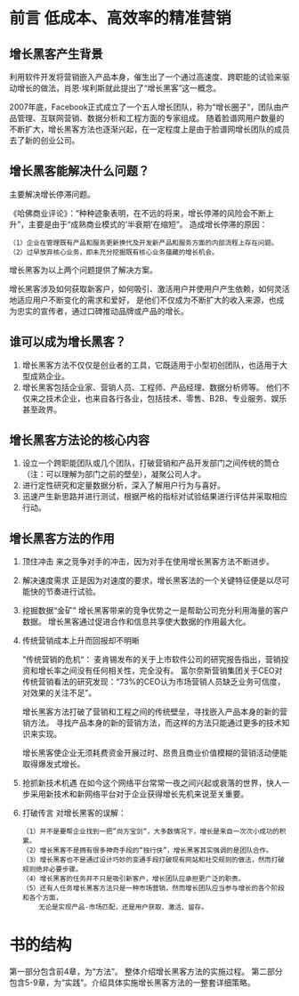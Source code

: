 # 前言 低成本、高效率的精准营销

## 增长黑客产生背景

利用软件开发将营销嵌入产品本身，催生出了一个通过高速度、跨职能的试验来驱动增长的做法，肖恩·埃利斯就此提出了“增长黑客”这一概念。

2007年底，Facebook正式成立了一个五人增长团队，称为“增长圈子“，团队由产品管理、互联网营销、数据分析和工程方面的专家组成。
随着脸谱网用户数量的不断扩大，增长黑客方法也逐渐兴起，在一定程度上是由于脸谱网增长团队的成员去了新的创业公司。

## 增长黑客能解决什么问题？

主要解决增长停滞问题。

《哈佛商业评论》：“种种迹象表明，在不远的将来，增长停滞的风险会不断上升”，主要是由于“成熟商业模式的‘半衰期’在缩短”。
造成增长停滞的原因：
```text
（1）企业在管理既有产品和服务更新换代及开发新产品和服务方面的内部流程上存在问题。
（2）过早放弃核心业务，即未充分挖掘既有核心业务蕴藏的增长机会。
```
增长黑客为以上两个问题提供了解决方案。

增长黑客涉及如何获取新客户，如何吸引、激活用户并使用户产生依赖，如何灵活地适应用户不断变化的需求和爱好，
是他们不仅成为不断扩大的收入来源，也成为忠实的宣传者，通过口碑推动品牌或产品的增长。

## 谁可以成为增长黑客？

1. 增长黑客方法不仅仅是创业者的工具，它既适用于小型初创团队，也适用于大型成熟企业。
2. 增长黑客包括企业家、营销人员、工程师、产品经理、数据分析师等。
   他们不仅来之技术企业，也来自各行各业，包括技术、零售、B2B、专业服务、娱乐甚至政界。

## 增长黑客方法论的核心内容

1. 设立一个跨职能团队或几个团队，打破营销和产品开发部门之间传统的筒仓（注：可以理解为部门之前的壁垒），凝聚公司人才。
2. 进行定性研究和定量数据分析，深入了解用户行为与喜好。
3. 迅速产生新思路并进行测试，根据严格的指标对试验结果进行评估并采取相应行动。

## 增长黑客方法的作用

1. 顶住冲击
   来之竞争对手的冲击，因为对手在使用增长黑客方法不断进步。

2. 解决速度需求
   正是因为对速度的要求，增长黑客法的一个关键特征便是以尽可能快的节奏进行试验。

3. 挖掘数据“金矿”
   增长黑客带来的竞争优势之一是帮助公司充分利用海量的客户数据。
   增长黑客通过促进合作和信息共享使大数据的作用最大化。

4. 传统营销成本上升而回报却不明晰

   ”传统营销的危机“：
   麦肯锡发布的关于上市软件公司的研究报告指出，营销投资和增长率之间没有任何相关性，完全没有。
   富尔奈斯营销集团关于CEO对传统营销看法的研究发现：“73%的CEO认为市场营销人员缺乏业务可信度，对效果的关注不足”。

   增长黑客方法打破了营销和工程之间的传统壁垒，寻找嵌入产品本身的新的营销方法。
   寻找产品本身的新的营销方法，而这样的方法只能通过更多的技术知识来实现。

   增长黑客使企业无须耗费资金开展过时、昂贵且商业价值模糊的营销活动便能取得爆发式增长。

5. 抢抓新技术机遇
   在如今这个网络平台常常一夜之间兴起或衰落的世界，快人一步采用新技术和新网络平台对于企业获得增长先机来说至关重要。

6. 打破传言
   对增长黑客的误解：
   ```text
   （1）并不是要帮企业找到一把”尚方宝剑“，大多数情况下，增长是来自一次次小成功的积累。
   （2）增长黑客不是拥有很多神奇手段的“独行侠”，增长黑客其实强调的是团队合作。
   （3）增长黑客也不是通过设计巧妙的变通手段打破现有网站和社交规则的做法，然而打破规则绝非必要步骤。
   （4）增长黑客的任务并不只是吸引新客户，增长团队应承担更广泛的职责。
   （5）还有人任务增长黑客方法只是一种市场营销，然而增长团队应当参与增长的各个阶段和各个方面，
       无论是实现产品-市场匹配，还是用户获取、激活、留存。
   ```

# 书的结构

第一部分包含前4章，为“方法”。 整体介绍增长黑客方法的实施过程。
第二部分包含5-9章，为“实践”。介绍具体实施增长黑客方法的一整套详细策略。
